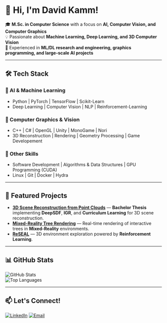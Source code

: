 # 👋 Hi, I'm David Kamm!

🎓 **M.Sc. in Computer Science** with a focus on **AI, Computer Vision, and Computer Graphics**  
💡 Passionate about **Machine Learning, Deep Learning, and 3D Computer Vision**  
🔬 Experienced in **ML/DL research and engineering, graphics programming, and large-scale AI projects**  

---

## 🛠️ **Tech Stack**
### 🔹 AI & Machine Learning
- Python | PyTorch | TensorFlow | Scikit-Learn  
- Deep Learning | Computer Vision | NLP  | Reinforcement-Learning

### 🎨 Computer Graphics & Vision
- C++ | C# | OpenGL | Unity | MonoGame | Nori 
- 3D Reconstruction | Rendering | Geometry Processing | Game Developement

### 🔧 Other Skills
- Software Development | Algorithms & Data Structures | GPU Programming (CUDA)  
- Linux | Git | Docker | Hydra

---

## 🚀 **Featured Projects**

- [**3D Scene Reconstruction from Point Clouds**](https://github.com/Sumato42/Surface-Reconstruction) — **Bachelor Thesis** implementing **DeepSDF**, **IGR**, and **Curriculum Learning** for 3D scene reconstruction.
- [**Mixed-Reality Tree Rendering**](https://github.com/Sumato42/Mixed-Reality-Tree-Rendering) — Real-time rendering of interactive trees in **Mixed-Reality** environments.
- [**ReSEAL**](https://github.com/dtonderski/ReSEAL) — 3D environment exploration powered by **Reinforcement Learning**.
---

## 📊 **GitHub Stats**
![GitHub Stats](https://github-readme-stats.vercel.app/api?username=Sumato42&show_icons=true&theme=dark)  
![Top Languages](https://github-readme-stats.vercel.app/api/top-langs/?username=Sumato42&layout=compact&theme=dark)  

---

## 📫 **Let's Connect!**
[![LinkedIn](https://img.shields.io/badge/LinkedIn-Profile-blue)](www.linkedin.com/in/david-kamm-7a253727a) 
[![Email](https://img.shields.io/badge/Email-Contact-red)](mailto:david.kamm@hotmail.com)  
